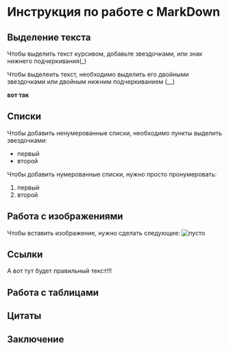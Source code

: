 # Инструкция по работе с MarkDown #

## Выделение текста ##

Чтобы выделить текст курсивом, добавьте звездочками, или знак нижнего подчеркивания(_)

Чтобы выделеить текст, необходимо выделить его двойными звездочками или двойным нижним подчеркиванием (__)


**вот так**

## Списки ##

Чтобы добавить ненумерованные списки, необходимо пункты выделить звездочками:
* первый
* второй

Чтобы добавить нумерованные списки, нужно просто пронумеровать:
1. первый
2. второй


## Работа с изображениями ##
Чтобы вставить изображение, нужно сделать следующее:
![пусто](Church.jfif)

## Ссылки ##
А вот тут будет правильный текст!!!

## Работа с таблицами ##

## Цитаты ##

## Заключение ##

